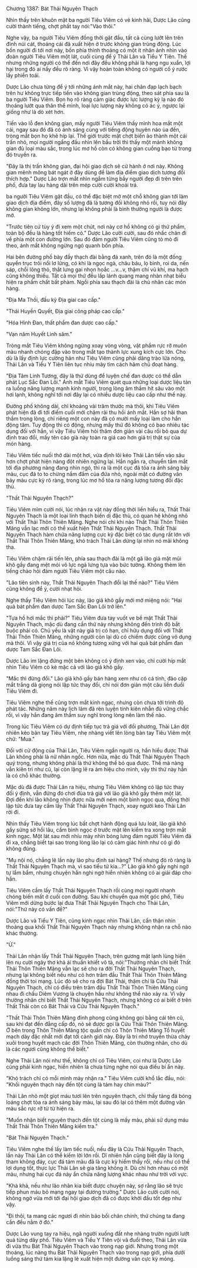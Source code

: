 




Chương 1387: Bát Thải Nguyên Thạch


Nhìn thấy trên khuôn mặt ba người Tiêu Viêm có vẻ kinh hãi, Dược Lão cũng cười thành tiếng, chợt phất tay nói:"Vào thôi."

Nghe vậy, ba người Tiêu Viêm đồng thời gật đầu, tất cả cùng lướt lên trên đỉnh núi cát, thoáng cái đã xuất hiện ở trước không gian trùng động. Lúc bốn người đi tới nơi này, bốn phía thỉnh thoảng có một ít nhân ảnh nhìn vào đoàn người Tiêu Viêm một lát, cuối cùng để ý Thải Lân và Tiểu Y Tiên. Thế nhưng những người có thể đến nơi đây đều không phải là hạng ngu xuẩn, lợi hại trong đó ai nấy đều rõ ràng. Vì vậy hoàn toàn không có người cố ý rước lấy phiền toái.

Dược Lão chưa từng để ý tới những ánh mắt này, hai chân đạp lạch bạch trên hư không trực tiếp tiến vào không gian trùng động, theo sát phía sau là ba người Tiêu Viêm. Bọn họ rõ ràng cảm giác được lực lượng kỳ lạ nào đó thoáng lướt qua thân thể mình, loại lực lượng này không có ác ý, ngược lại giống như là dò xét hơn.

Tiến vào lỗ đen không gian, mấy người Tiêu Viêm thấy mình hoa mắt một cái, ngay sau đó đã có ánh sáng cùng với tiếng động huyên náo ùa đến, tròng mắt bọn họ khẽ híp lại. Thế giới trước mặt chợt biến ảo thành một cái trấn nhỏ, mọi người ngẩng đầu nhìn lên bầu trời thì thấy một mảnh không gian đủ loại màu sắc, trong lúc mơ hồ còn có không gian cuồng bạo từ trong đó truyền ra.

"Đây là thị trấn không gian, đại hội giao dịch sẽ cử hành ở nơi này. Không gian mênh mông bát ngát ở đây dùng để làm địa điểm giao dịch tương đối thích hợp." Dược Lão trợn mắt nhìn ngắm từng bầy người đẹp đi trên trên phố, đưa tay lau hàng dãi trên mép cười cười khoái trá.

ba người Tiêu Viêm gật đầu, có thể đặc biệt mở một chỗ không gian tới làm giao dịch địa điểm, đây số lượng đã là tương đối không nhỏ rồi, tuy nói đây không gian không lớn, nhưng lại không phải là bình thường người là được mở.

"Trước tiên cứ tùy ý đi xem một chút, nơi này cơ hồ không có gì thứ phẩm, toàn bộ đều là hàng tốt hiếm có." Dược Lão cười cười, sau đó nhấc chân đi về phía một con đường lớn. Sau đó đám người Tiêu Viêm cũng tò mò đi theo, ánh mắt không ngừng ngó quanh bốn phía.

Hai bên đường phố bày đầy thạch đài bằng đá xanh, trên đó là một đống quyển trục trôi nổi lơ lửng, có khi là ngọc ngà, châu báu, lọ bình, roi da, nến sáp, chổi lông thỏ, thắt lưng gai nhọn hoắc …v…v, thậm chí vũ khí, ma hạch cũng không thiếu. Tất cả mọi thứ đều lấp lánh quang mang nhàn nhạt biểu hiện ra phẩm chất bất phàm. Ngồi phía sau thạch đài là chủ nhân các món hàng.

"Địa Ma Thối, đấu kỹ Địa giai cao cấp."

"Thái Huyền Quyết, Địa giai công pháp cao cấp."

"Hóa Hình Đan, thất phẩm đan dược cao cấp."

"Vạn năm Huyết Linh sâm."

Tròng mắt Tiêu Viêm không ngừng xoay vòng vòng, vật phẩm rực rỡ muôn màu nhanh chóng đập vào trong mắt tạo thành lực xung kích cực lớn. Cho dù là lấy định lực cường hãn như Tiêu Viêm cũng phải dâng trào lửa nóng, Thải Lân và Tiểu Y Tiên liên tục nhíu mày tìm cách hãm chủ đoạt hàng.

"Địa Tâm Linh Tương, đây là thứ dùng để luyện chế đan dược có thể dẫn phát Lục Sắc Đan Lôi." Ánh mắt Tiêu Viêm quét qua những loại dược liệu tản ra luồng năng lượng mạnh kinh người, trong lòng âm thầm hít sâu vào một hơi lạnh, không nghĩ tới nơi đây lại có nhiều dược liệu cao cấp như thế này.

Đường phố không dài, chỉ khoảng vài trăm thước mà thôi, khi Tiêu Viêm phát hiện đã đi tới điểm cuối mới chậm rãi thu hồi ánh mắt. Hắn sợ hãi than thầm trong lòng, chỉ riêng một con này đã có mười mấy loại làm cho hắn động tâm. Tuy động thì có động, nhưng mấy thứ đó không có bao nhiêu tác dụng đối với hắn, vì vậy Tiêu Viêm hỏi thăm đơn giản vài câu rồi bỏ qua dự định trao đổi, mấy tên cáo già này toàn ra giá cao hơn giá trị thật sự của món hàng.

Tiêu Viêm tiếc nuối thở dài một hơi, vừa định lôi kéo Thải Lân tiến vào sâu hơn chợt phát hiện nàng đột nhiên ngừng lại. Hắn ngẩn ra, chuyển tầm mắt tới địa phương nàng đang nhìn ngó, thì ra là một cục đá tỏa ra ánh sáng bảy màu, cục đá to to chừng nắm đấm của đứa nhỏ, ngoài mặt có đường vân bảy màu cực kỳ rõ ràng, trong lúc mơ hồ tỏa ra năng lượng tương đối đặc thù.

"Thất Thải Nguyên Thạch?"

Tiêu Viêm mỉm cười nói, lúc nhận ra vật này đồng thời liền hiểu ra, Thất Thải Nguyên Thạch là một loại linh thạch biến dị đặc thù, có quan hệ không nhỏ với Thất Thải Thôn Thiên Mãng. Nghe nói chỉ khi nào Thất Thải Thôn Thiên Mãng vẫn lạc mới có thể xuất hiện Thất Thải Nguyên Thạch. Thất Thải Nguyên Thạch hàm chứa năng lượng cực kỳ đặc biệt có tác dụng rất lớn với Thất Thải Thôn Thiên Mãng, khó trách Thải Lân dừng lại nhìn nó mãi không tha.

Tiêu Viêm chậm rãi tiến lên, phía sau thạch đài là một gã lão giả mặt mũi khô gầy đang mệt mỏi vô lực ngả lưng tựa vào bức tường. Không thèm lên tiếng chào hỏi đám người Tiêu Viêm một câu nào.

"Lão tiên sinh này, Thất Thải Nguyên Thạch đổi lại thế nào?" Tiêu Viêm cũng không để ý, cười nhạt hỏi.

Nghe thấy Tiêu Viêm hỏi lúc này, lão giả khô gầy mới mở miệng nói: "Hai quả bát phẩm đan dược Tam Sắc Đan Lôi trở lên."

"Tựa hồ hơi mắc thì phải?" Tiêu Viêm đưa tay vuốt ve bề mặt Thất Thải Nguyên Thạch, mặc dù đang cần thứ này nhưng không đến trình độ bắt buộc phải có. Chủ yếu là vật này giá trị có hạn, chỉ hữu dụng đối với Thất Thải Thôn Thiên Mãng, những người còn lại dù có chiếm được cũng vô dụng mà thôi. Vì vậy giá trị của nó không tương xứng với hai quả bát phẩm đan dược Tam Sắc Đan Lôi.

Dược Lão im lặng đứng một bên không có ý định xen vào, chỉ cười híp mắt nhìn Tiêu Viêm cò kè mặc cả với lão giả khô gầy.

"Mắc thì đừng đổi." Lão giả khô gầy bán hàng xem như có cá tính, đảo cặp mắt trắng dã giọng nói lập tức thay đổi, chỉ nói đơn giản một câu liền đuổi Tiêu Viêm đi.

Tiêu Viêm nghe thế cũng trợn mắt kinh ngạc, nhưng còn chưa tới trình độ phát tác. Những năm này lịch lãm đã rèn luyện tính kiên nhẫn đủ vững chắc rồi, vì vậy hắn đang âm thầm suy nghĩ trong lòng nên làm thế nào.

Trong lúc Tiêu Viêm có dự định tiếp tục trả giá với đối phương, Thải Lân đột nhiên kéo bàn tay Tiêu Viêm, nhẹ nhàng viết lên lòng bàn tay Tiêu Viêm một chữ: "Mua."

Đối với cử động của Thải Lân, Tiêu Viêm ngẩn người ra, hắn hiểu được Thải Lân không phải là nữ nhân ngốc. Hơn nữa, mặc dù Thất Thải Nguyên Thạch quý trọng, nhưng không phải là thứ không thể bỏ qua được. Thế mà nàng vẫn kiên trì như cũ, lại còn lặng lẽ ra ám hiệu cho mình, vậy thì thứ này hẳn là có chỗ khác thường.

Mặc dù đã được Thải Lân ra hiệu, nhưng Tiêu Viêm không có lập tức thay đổi ý định, vẫn đứng đó chơi đùa trả giá với lão giả khô gầy thêm một lát. Đợi đến khi lão không nhịn được nữa mới ném một bình ngọc qua, đồng thời lập tức đưa tay cầm lấy Thất Thải Nguyên Thạch, xoay người kéo Thải Lân rời đi.

Nhìn thấy Tiêu Viêm trong lúc bất chợt hành động quá lưu loát, lão giả khô gầy sửng sờ hồi lâu, cầm bình ngọc ở trước mặt lên kiểm tra xong trợn mắt kinh ngạc. Một lát sau mới nhíu mày nhìn bóng lưng đám người Tiêu Viêm đã đi xa, chẳng biết tại sao trong lòng lão lại có cảm giác hình như có gì đó không đúng.

"Mụ nội nó, chẳng lẽ lần này lão phu định sai hàng? Thế nhưng đó rõ ràng là Thất Thải Nguyên Thạch mà, vì sao tiểu tử kia…?" Lão giả khô gầy nghi ngờ tự lẩm bẩm, nhưng chuyện hắn nghi ngờ hiển nhiên không có ai giải đáp cho hắn.

Tiêu Viêm cầm lấy Thất Thải Nguyên Thạch rồi cùng mọi người nhanh chóng biến mất ở cuối con đường. Sau khi chuyển qua một góc phố, Tiêu Viêm mới dừng bước lại đưa Thất Thải Nguyên Thạch cho Thải Lân, nói:"Thứ này có vấn đề?"

Dược Lão và Tiểu Y Tiên, cũng kinh ngạc nhìn Thải Lân, cẩn thận nhìn thoáng qua khối Thất Thải Nguyên Thạch này nhưng không nhận ra chỗ nào khác thường.

"Ừ."

Thải Lân nhận lấy Thất Thải Nguyên Thạch, trên gương mặt lạnh lùng hiện lên nụ cười ngây thơ khả ái thuần khiết vô tà, nói:"Thường nhân chỉ biết Thất Thải Thôn Thiên Mãng vẫn lạc sẽ cho ra đời Thất Thải Nguyên Thạch, nhưng lại không biết nếu như có hơn trăm đầu Thất Thải Thôn Thiên Mãng đồng thời toi mạng. Lúc đó sẽ cho ra đời Bát Thải, thậm chí là Cửu Thải Nguyên Thạch, chỉ có điều trên trăm đầu Thất Thải Thôn Thiên Mãng cùng nhau đi chầu Diêm Vương là chuyện hầu như không thể nào xảy ra. Vì vậy thường nhân chỉ biết Thất Thải Nguyên Thạch, nhưng không có ai biết ở trên Thất Thải còn có Bát Thải và Cửu Thải Nguyên Thạch."

"Thất Thải Thôn Thiên Mãng đỉnh phong cũng không gọi bằng cái tên cũ, sau khi đạt đến đẳng cấp đó, nó sẽ được gọi là Cửu Thải Thôn Thiên Mãng. Ở bên trong Thôn Thiên Mãng tộc quần chỉ có Thôn Thiên Mãng Tổ huyết mạch dày đặc nhất mới đạt tới cảnh giới này. Đây là trí nhớ truyền thừa chảy xuôi trong huyết mạch các đời Thôn Thiên Mãng, còn thường nhân, cho dù là các ngươi cũng không thể biết."

Nghe Thải Lân nói như thế, không chỉ có Tiêu Viêm, coi như là Dược Lão cũng phải kinh ngạc, hiển nhiên là chưa từng nghe nói qua điều bí ẩn này.

"Khó trách chỉ có mỗi mình mày nhận ra." Tiêu Viêm cười khổ lắc đầu, nói: "Khối nguyên thạch này đến tột cùng là tám hay chín màu?"

Thải Lân nhỏ một giọt máu tươi lên trên nguyên thạch, chỉ thấy tảng đá bóng loáng chợt tỏa ra ánh sáng bảy màu, lại sau đó lại có thêm một đường vân màu sắc rực rỡ từ từ hiện ra.

"Muốn nhận biết nguyên thạch đến tột cùng là mấy màu, phải sử dụng máu Thất Thải Thôn Thiên Mãng kiểm tra."

"Bát Thải Nguyên Thạch."

Tiêu Viêm nghe thế lấy làm tiếc nuối, nếu đây là Cửu Thải Nguyên Thạch, lần này Thải Lân có thể kiếm lời lớn rồi. Dĩ nhiên hắn cũng biết đây là lòng tham không đáy, cục đá tám màu đã là cực kỳ hiếm thấy rồi, nếu như có thể lợi dụng tốt, thực lực Thải Lân sẽ gia tăng không ít. Dù chỉ hơn nhau có một màu, nhưng hai cục đá này ẩn chứa năng lượng khác nhau như trời với vực.

"Khà khà, nếu như lão nhân kia biết được chuyện này, sợ rằng lão sẽ trực tiếp phun máu bỏ mạng ngay tại đương trường." Dược Lão cười cười nói, không ngờ vừa mới tới đại hội giao dịch đã có được khởi đầu tốt đẹp như vậy.

"Đi thôi, ta mang các ngươi đi nhìn bảo bối chân chính, thứ chúng ta đang cần đều nằm ở đó."

Dược Lão vung tay ra hiệu, ngã người xuống đất nhẹ nhàng trườn người lướt quá từng dãy phố. Tiêu Viêm và Tiểu Y Tiên vội vã đuổi theo, Thải Lân vừa đi vừa thu Bát Thải Nguyên Thạch vào trong nạp giới. Nhưng trong một thoáng, lúc nàng thu Bát Thải Nguyên Thạch vào trong nạp giới, phía dưới luồng sáng thứ tám kia lặng lẽ xuất hiện một đường vân cực kỳ mỏng.





